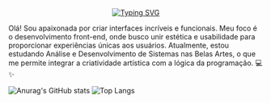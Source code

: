 <div align="center">
  <a href="https://git.io/typing-svg">
    <img src="https://readme-typing-svg.demolab.com?font=Fira+Code&weight=500&size=22&pause=1000&color=f26a90&center=true&vCenter=true&random=false&width=524&lines=%E2%8A%B9+Olá,+Eu+sou+a+Fernanda!+%E2%8A%B9+" alt="Typing SVG">
  </a>
</div>

Olá! Sou apaixonada por criar interfaces incríveis e funcionais. Meu foco é o desenvolvimento front-end, onde busco unir estética e usabilidade para proporcionar experiências únicas aos usuários. Atualmente, estou estudando Análise e Desenvolvimento de Sistemas nas Belas Artes, o que me permite integrar a criatividade artística com a lógica da programação. 💻✨

  


![Anurag's GitHub stats](https://github-readme-stats.vercel.app/api?username=fesignorelli&show_icons=true&theme=dracula)
![Top Langs](https://github-readme-stats.vercel.app/api/top-langs/?username=fesignorelli&show_progress=true&theme=dracula)

